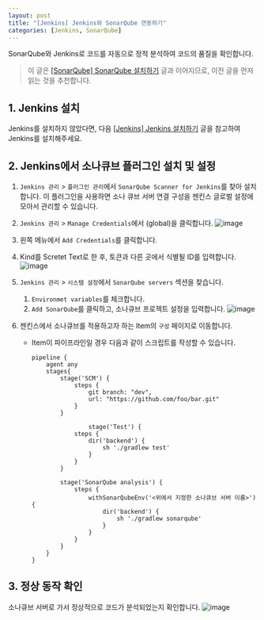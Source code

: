 ```yaml
---
layout: post
title: "[Jenkins] Jenkins와 SonarQube 연동하기"
categories: [Jenkins, SonarQube]
---
```


SonarQube와 Jenkins로 코드를 자동으로 정적 분석하여 코드의 품질을 확인합니다.

> 이 글은 [[SonarQube] SonarQube 설치하기](https://hsik0225.github.io/sonarqube/sonarcloud/tool/2021/11/23/SonarCloud-%EC%86%8C%EB%82%98%ED%81%B4%EB%9D%BC%EC%9A%B0%EB%93%9C/) 글과 이어지므로, 이전 글을 먼저 읽는 것을 추천합니다.

## 1. Jenkins 설치
Jenkins를 설치하지 않았다면, 다음 [[Jenkins] Jenkins 설치하기]() 글을 참고하여 Jenkins를 설치해주세요. 

## 2. Jenkins에서 소나큐브 플러그인 설치 및 설정
1. `Jenkins 관리` > `플러그인 관리`에서 `SonarQube Scanner for Jenkins`를 찾아 설치합니다. 이 플러그인을 사용하면 소나 큐브 서버 연결 구성을 젠킨스 글로벌 설정에 모아서 관리할 수 있습니다.

2. `Jenkins 관리` > `Manage Credentials`에서 (global)을 클릭합니다.
   ![image](https://user-images.githubusercontent.com/56301069/146435548-c96ca2e3-c26a-41db-9718-b5b66ff0fe6f.png)

3. 왼쪽 메뉴에서 `Add Credentials`를 클릭합니다.
4. Kind를 Scretet Text로 한 후, 토큰과 다른 곳에서 식별될 ID를 입력합니다.
   ![image](https://user-images.githubusercontent.com/56301069/146435561-6423bbbc-428e-48b6-8386-5d87fcdfcdb0.png)
5. `Jenkins 관리` > `시스템 설정`에서 `SonarQube servers` 섹션을 찾습니다.
    1. `Environmet variables`를 체크합니다.
    2.  `Add SonarQube`를 클릭하고, 소나큐브 프로젝트 설정을 입력합니다.
        ![image](https://user-images.githubusercontent.com/56301069/146435690-d10b0228-9ac6-47b4-9e2b-ee5b49f972b1.png)

6. 젠킨스에서 소나큐브를 적용하고자 하는 Item의 `구성` 페이지로 이동합니다.
   - Item이 파이프라인일 경우 다음과 같이 스크립트를 작성할 수 있습니다.

        ```
        pipeline {
            agent any
            stages{
                stage('SCM') {
                    steps {
                        git branch: "dev",
                        url: "https://github.com/foo/bar.git"
                    }
                }
        
                        stage('Test') {
                    steps {
                        dir('backend') {
                            sh './gradlew test'
                        }
                    }
                }
                
                stage('SonarQube analysis') {
                    steps {
                        withSonarQubeEnv('<위에서 지정한 소나큐브 서버 이름>') { 
                            dir('backend') {
                                sh './gradlew sonarqube'
                            }
                        }
                    }
                }
            }
        }
        ```

## 3. 정상 동작 확인
소나큐브 서버로 가서 정상적으로 코드가 분석되었는지 확인합니다.
   ![image](https://user-images.githubusercontent.com/56301069/146435998-738ed68f-947a-4a12-a706-c039c44004f1.png)
